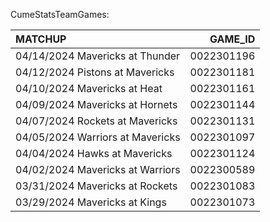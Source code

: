 CumeStatsTeamGames:

| MATCHUP                          |    GAME_ID |
|:---------------------------------|-----------:|
| 04/14/2024 Mavericks at Thunder  | 0022301196 |
| 04/12/2024 Pistons at Mavericks  | 0022301181 |
| 04/10/2024 Mavericks at Heat     | 0022301161 |
| 04/09/2024 Mavericks at Hornets  | 0022301144 |
| 04/07/2024 Rockets at Mavericks  | 0022301131 |
| 04/05/2024 Warriors at Mavericks | 0022301097 |
| 04/04/2024 Hawks at Mavericks    | 0022301124 |
| 04/02/2024 Mavericks at Warriors | 0022300589 |
| 03/31/2024 Mavericks at Rockets  | 0022301083 |
| 03/29/2024 Mavericks at Kings    | 0022301073 |